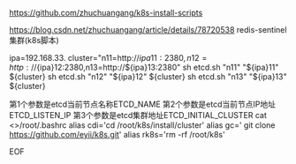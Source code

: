 https://github.com/zhuchuangang/k8s-install-scripts

https://blog.csdn.net/zhuchuangang/article/details/78720538
redis-sentinel集群(k8s脚本)

ipa=192.168.33.
cluster="n11=http://${ipa}11:2380,n12=http://${ipa}12:2380,n13=http://${ipa}13:2380"
sh etcd.sh "n11" "${ipa}11" ${cluster}
sh etcd.sh "n12" "${ipa}12" ${cluster}
sh etcd.sh "n13" "${ipa}13" ${cluster}

第1个参数是etcd当前节点名称ETCD_NAME
第2个参数是etcd当前节点IP地址ETCD_LISTEN_IP
第3个参数是etcd集群地址ETCD_INITIAL_CLUSTER
cat <<EOF >>/root/.bashrc
alias cdi='cd /root/k8s/install/cluster'
alias gc=' git clone https://github.com/eyii/k8s.git'
alias rk8s='rm -rf /root/k8s'

EOF